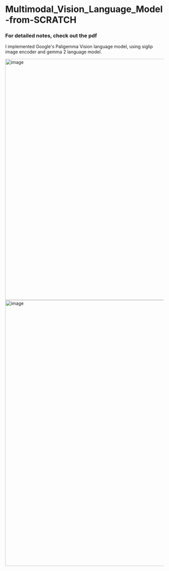 # Multimodal_Vision_Language_Model-from-SCRATCH
### For detailed notes, check out the pdf

I implemented Google's Paligemma Vision language model, using siglip image encoder and gemma 2 language model.

<img width="1106" height="767" alt="image" src="https://github.com/user-attachments/assets/1953bf42-2fd7-4af3-8dae-6b1d77de71be" />

<img width="598" height="846" alt="image" src="https://github.com/user-attachments/assets/06b84859-22da-4ee7-8a20-2696a1ed6453" />

